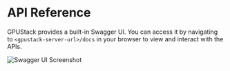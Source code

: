 # API Reference

GPUStack provides a built-in Swagger UI. You can access it by navigating to `<gpustack-server-url>/docs` in your browser to view and interact with the APIs.

![Swagger UI Screenshot](../assets/swagger-ui-screenshot.png)
